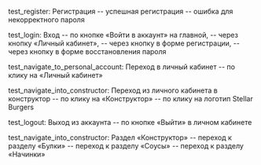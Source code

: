 test_register:
Регистрация 
    -- успешная регистрация
    -- ошибка для некорректного пароля


test_login:
Вход
    -- по кнопке «Войти в аккаунт» на главной,
    -- через кнопку «Личный кабинет»,
    -- через кнопку в форме регистрации,
    -- через кнопку в форме восстановления пароля


test_navigate_to_personal_account:
Переход в личный кабинет
    -- по клику на «Личный кабинет»


test_navigate_into_constructor:
Переход из личного кабинета в конструктор
    -- по клику на «Конструктор»
    -- по клику на логотип Stellar Burgers

 
test_logout:
Выход из аккаунта
    -- по кнопке «Выйти» в личном кабинете


test_navigate_into_constructor:
Раздел «Конструктор» 
    -- переход к разделу «Булки»
    -- переход к разделу «Соусы»
    -- переход к разделу «Начинки»